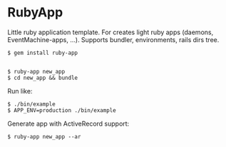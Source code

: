 RubyApp
=======

Little ruby application template. For creates light ruby apps (daemons, EventMachine-apps, ...). 
Supports bundler, environments, rails dirs tree.

    $ gem install ruby-app


    $ ruby-app new_app
    $ cd new_app && bundle
    
Run like:

    $ ./bin/example
    $ APP_ENV=production ./bin/example


Generate app with ActiveRecord support:

    $ ruby-app new_app --ar
    
